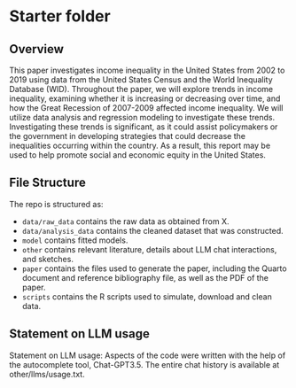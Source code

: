 # Starter folder

## Overview

This paper investigates income inequality in the United States from 2002 to 2019 using data from the United States Census and the World Inequality Database (WID). Throughout the paper, we will explore trends in income inequality, examining whether it is increasing or decreasing over time, and how the Great Recession of 2007-2009 affected income inequality. We will utilize data analysis and regression modeling to investigate these trends. Investigating these trends is significant, as it could assist policymakers or the government in developing strategies that could decrease the inequalities occurring within the country. As a result, this report may be used to help promote social and economic equity in the United States.

## File Structure

The repo is structured as:

-   `data/raw_data` contains the raw data as obtained from X.
-   `data/analysis_data` contains the cleaned dataset that was constructed.
-   `model` contains fitted models. 
-   `other` contains relevant literature, details about LLM chat interactions, and sketches.
-   `paper` contains the files used to generate the paper, including the Quarto document and reference bibliography file, as well as the PDF of the paper. 
-   `scripts` contains the R scripts used to simulate, download and clean data.


## Statement on LLM usage

Statement on LLM usage: Aspects of the code were written with the help of the autocomplete tool, Chat-GPT3.5. The entire chat history is available at other/llms/usage.txt.
